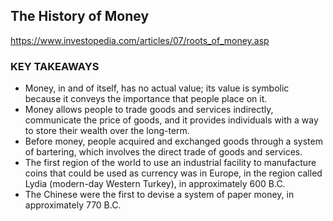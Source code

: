 ## The History of Money
https://www.investopedia.com/articles/07/roots_of_money.asp
### KEY TAKEAWAYS
* Money, in and of itself, has no actual value; its value is symbolic because it conveys the importance that people place on it.
* Money allows people to trade goods and services indirectly, communicate the price of goods, and it provides individuals with a way to store their wealth over the long-term.
* Before money, people acquired and exchanged goods through a system of bartering, which involves the direct trade of goods and services.
* The first region of the world to use an industrial facility to manufacture coins that could be used as currency was in Europe, in the region called Lydia (modern-day Western Turkey), in approximately 600 B.C.
* The Chinese were the first to devise a system of paper money, in approximately 770 B.C.
